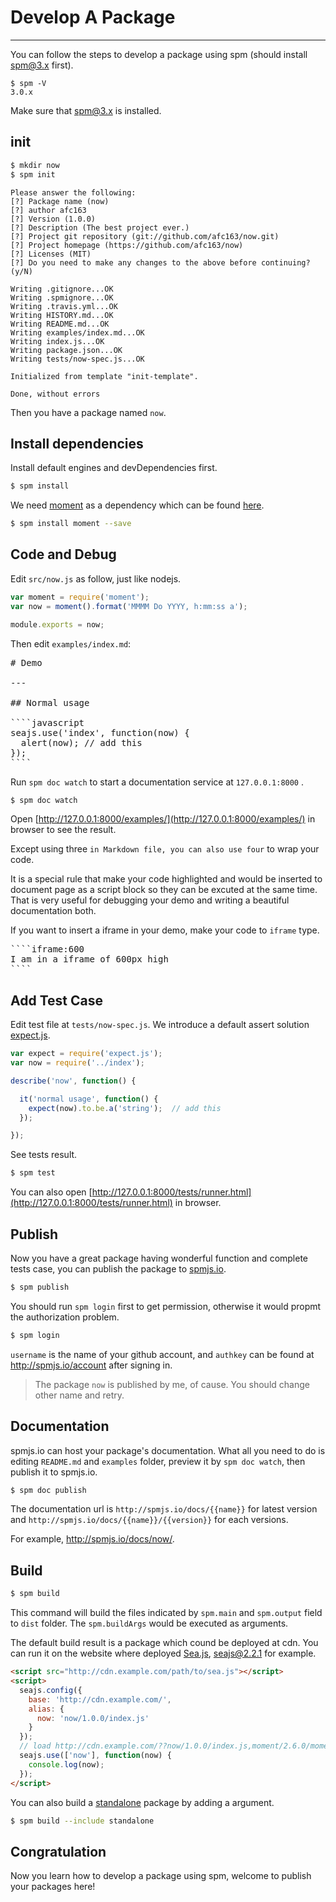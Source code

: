 # Develop A Package

---

You can follow the steps to develop a package using spm (should install spm@3.x first).

```
$ spm -V
3.0.x
```

Make sure that spm@3.x is installed.

## init

```bash
$ mkdir now
$ spm init
```

```
Please answer the following:
[?] Package name (now)
[?] author afc163
[?] Version (1.0.0)
[?] Description (The best project ever.)
[?] Project git repository (git://github.com/afc163/now.git)
[?] Project homepage (https://github.com/afc163/now)
[?] Licenses (MIT)
[?] Do you need to make any changes to the above before continuing? (y/N)

Writing .gitignore...OK
Writing .spmignore...OK
Writing .travis.yml...OK
Writing HISTORY.md...OK
Writing README.md...OK
Writing examples/index.md...OK
Writing index.js...OK
Writing package.json...OK
Writing tests/now-spec.js...OK

Initialized from template "init-template".

Done, without errors
```

Then you have a package named `now`.

## Install dependencies

Install default engines and devDependencies first.

```bash
$ spm install
```

We need [moment](http://momentjs.com) as a dependency which can be found [here](http://spmjs.io/package/moment).

```bash
$ spm install moment --save
```

## Code and Debug

Edit `src/now.js` as follow, just like nodejs.

```javascript
var moment = require('moment');
var now = moment().format('MMMM Do YYYY, h:mm:ss a');

module.exports = now;
```

Then edit `examples/index.md`:

<pre>
# Demo

---

## Normal usage

````javascript
seajs.use('index', function(now) {
  alert(now); // add this
});
````
</pre>


Run `spm doc watch` to start a documentation service at `127.0.0.1:8000` .

```bash
$ spm doc watch
```

Open [http://127.0.0.1:8000/examples/](http://127.0.0.1:8000/examples/) in browser to see the result.

Except using three ` in Markdown file, you can also use four ` to wrap your code.

It is a special rule that make your code highlighted and would be inserted to document page as a script block so they can be excuted at the same time. That is very useful for debugging your demo and writing a beautiful documentation both.

If you want to insert a iframe in your demo, make your code to `iframe` type.

<pre>
````iframe:600
I am in a iframe of 600px high
````
</pre>


## Add Test Case

Edit test file at `tests/now-spec.js`. We introduce a default assert solution [expect.js](http://spmjs.io/package/expect.js).

```javascript
var expect = require('expect.js');
var now = require('../index');

describe('now', function() {

  it('normal usage', function() {
    expect(now).to.be.a('string');  // add this
  });

});
```

See tests result.

```bash
$ spm test
```

You can also open [http://127.0.0.1:8000/tests/runner.html](http://127.0.0.1:8000/tests/runner.html) in browser.

## Publish

Now you have a great package having wonderful function and complete tests case, you can publish the package to [spmjs.io](http://spmjs.io/).

```bash
$ spm publish
```

You should run `spm login` first to get permission, otherwise it would propmt the authorization problem. 

```bash
$ spm login
```

`username` is the name of your github account, and `authkey` can be found at http://spmjs.io/account after signing in.

> The package `now` is published by me, of cause. You should change other name and retry.

## Documentation

spmjs.io can host your package's documentation. What all you need to do is editing `README.md` and `examples` folder, preview it by `spm doc watch`, then publish it to spmjs.io.

```bash
$ spm doc publish
```

The documentation url is `http://spmjs.io/docs/{{name}}` for latest version and `http://spmjs.io/docs/{{name}}/{{version}}` for each versions.

For example, http://spmjs.io/docs/now/.

## Build

```bash
$ spm build
```

This command will build the files indicated by `spm.main` and `spm.output` field to `dist` folder. The `spm.buildArgs` would be executed as arguments.

The default build result is a package which cound be deployed at cdn. You can run it on the website where deployed [Sea.js](https://github.com/seajs/seajs/), [seajs@2.2.1](https://raw.githubusercontent.com/seajs/seajs/2.2.1/dist/sea.js) for example.


```html
<script src="http://cdn.example.com/path/to/sea.js"></script>
<script>
  seajs.config({
    base: 'http://cdn.example.com/',
    alias: {
      now: 'now/1.0.0/index.js'
    }
  });
  // load http://cdn.example.com/??now/1.0.0/index.js,moment/2.6.0/moment.js
  seajs.use(['now'], function(now) {
    console.log(now);
  });
</script>
```

You can also build a [standalone](/documentation/spm-commands#spm-build) package by adding a argument.

```bash
$ spm build --include standalone
```

## Congratulation

Now you learn how to develop a package using spm, welcome to publish your packages here!
